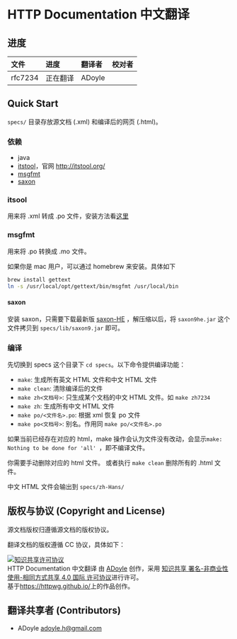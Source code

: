 # HTTP Documentation 中文翻译

## 进度

| 文件    | 进度     | 翻译者 | 校对者 |
| :--     | :--      | :--    | :--    |
| rfc7234 | 正在翻译 | ADoyle |        |

## Quick Start

`specs/` 目录存放源文档 (.xml) 和编译后的网页 (.html)。


### 依赖

- java
- [itstool](https://github.com/itstool/itstool)，官网 http://itstool.org/
- [msgfmt](https://www.gnu.org/software/gettext/manual/html_node/msgfmt-Invocation.html)
- [saxon](http://www.saxonica.com/documentation/#!about/gettingstarted/gettingstartedjava)

### itsool
用来将 .xml 转成 .po 文件，安装方法看[这里](http://itstool.org/documentation/install)

### msgfmt

用来将 .po 转换成 .mo 文件。

如果你是 mac 用户，可以通过 homebrew 来安装。具体如下

```sh
brew install gettext
ln -s /usr/local/opt/gettext/bin/msgfmt /usr/local/bin
```

#### saxon

安装 saxon，只需要下载最新版 [saxon-HE](https://sourceforge.net/projects/saxon/files/Saxon-HE/) ，解压缩以后，将 `saxon9he.jar` 这个文件拷贝到 `specs/lib/saxon9.jar` 即可。

### 编译

先切换到 specs 这个目录下 `cd specs`。以下命令提供编译功能：

- `make`: 生成所有英文 HTML 文件和中文 HTML 文件
- `make clean`: 清除编译后的文件
- `make zh<文档号>`: 只生成某个文档的中文 HTML 文件。如 `make zh7234`
- `make zh`: 生成所有中文 HTML 文件
- `make po/<文件名>.po`: 根据 xml 恢复 po 文件
- `make po<文档号>`: 别名。作用同 `make po/<文件名>.po`

如果当前已经存在对应的 html，make 操作会认为文件没有改动，会显示`make: Nothing to be done for 'all' `，即不编译文件。

你需要手动删除对应的 html 文件。
或者执行 `make clean` 删除所有的 .html 文件。

中文 HTML 文件会输出到 `specs/zh-Hans/`

## 版权与协议 (Copyright and License)

源文档版权归遵循源文档的版权协议。

翻译文档的版权遵循 CC 协议，具体如下： 

<a rel="license" href="http://creativecommons.org/licenses/by-nc-sa/4.0/"><img alt="知识共享许可协议" style="border-width:0" src="https://i.creativecommons.org/l/by-nc-sa/4.0/88x31.png" /></a><br /><span xmlns:dct="http://purl.org/dc/terms/" href="http://purl.org/dc/dcmitype/Text" property="dct:title" rel="dct:type">HTTP Documentation 中文翻译</span> 由 <a xmlns:cc="http://creativecommons.org/ns#" href="https://github.com/adoyle-h/httpwg.github.io" property="cc:attributionName" rel="cc:attributionURL">ADoyle</a> 创作，采用 <a rel="license" href="http://creativecommons.org/licenses/by-nc-sa/4.0/">知识共享 署名-非商业性使用-相同方式共享 4.0 国际 许可协议</a>进行许可。<br />基于<a xmlns:dct="http://purl.org/dc/terms/" href="https://httpwg.github.io/" rel="dct:source">https://httpwg.github.io/</a>上的作品创作。

## 翻译共享者 (Contributors)

- ADoyle <adoyle.h@gmail.com>

